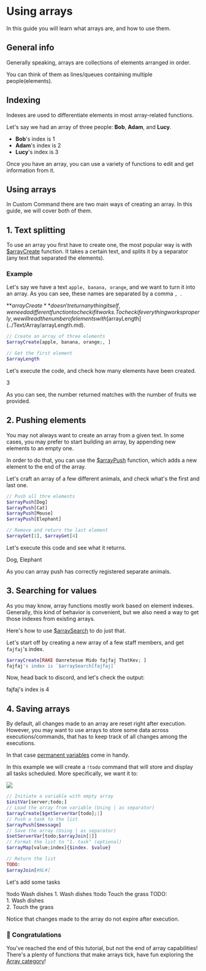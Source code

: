# Using arrays
In this guide you will learn what arrays are, and how to use them.

## General info
Generally speaking, arrays are collections of elements arranged in order.

You can think of them as lines/queues containing multiple people(elements).

## Indexing
Indexes are used to differentiate elements in most array-related functions. 

Let's say we had an array of three people: **Bob**, **Adam**, and **Lucy**.

* **Bob**'s index is 1 
* **Adam**'s index is 2
* **Lucy**'s index is 3

Once you have an array, you can use a variety of functions to edit and get information from it.

## Using arrays
In Custom Command there are two main ways of creating an array. In this guide, we will cover both of them.

## 1. Text splitting
To use an array you first have to create one, the most popular way is with [$arrayCreate](../Text/Array/arrayCreate.md) function. 
It takes a certain text, and splits it by a separator (any text that separated the elements).

### Example
Let's say we have a text `apple, banana, orange`, and we want to turn it into an array.
As you can see, these names are separated by a comma `, `.

**$arrayCreate** doesn't return anything itself, we need a different function to check if it works.
To check if everything works properly, we will read the number of elements with [$arrayLength](../Text/Array/arrayLength.md).

```php
// Create an array of three elements
$arrayCreate[apple, banana, orange;, ]

// Get the first element
$arrayLength
```

Let's execute the code, and check how many elements have been created.

<discord-messages>
    <discord-message :bot=true author="Custom Command" role-color="#0099ff" avatar="https://media.discordapp.net/avatars/725721249652670555/781224f90c3b841ba5b40678e032f74a.webp">
        3
    </discord-message>
</discord-messages>

As you can see, the number returned matches with the number of fruits we provided.

## 2. Pushing elements
You may not always want to create an array from a given text. 
In some cases, you may prefer to start building an array, by appending new elements to an empty one.

In order to do that, you can use the [$arrayPush](../Text/Array/arrayPush.md) function, which adds a new element to the end of the array.

Let's craft an array of a few different animals, and check what's the first and last one.

```php
// Push all thre elements
$arrayPush[Dog]
$arrayPush[Cat]
$arrayPush[Mouse]
$arrayPush[Elephant]

// Remove and return the last element
$arrayGet[1], $arrayGet[4]
```

Let's execute this code and see what it returns.

<discord-messages>
    <discord-message :bot=true author="Custom Command" role-color="#0099ff" avatar="https://media.discordapp.net/avatars/725721249652670555/781224f90c3b841ba5b40678e032f74a.webp">
        Dog, Elephant
    </discord-message>
</discord-messages>

As you can array push has correctly registered separate animals.

## 3. Searching for values
As you may know, array functions mostly work based on element indexes. 
Generally, this kind of behavior is convenient, but we also need a way to get those indexes from existing arrays.

Here's how to use [$arraySearch](../Text/Array/arraySearch.md) to do just that.

Let's start off by creating a new array of a few staff members, and get `fajfaj`'s index.

```php
$arrayCreate[RAKE Oanretesue Mido fajfaj ThatKev; ]
fajfaj's index is `$arraySearch[fajfaj]`
```

Now, head back to discord, and let's check the output:

<discord-messages>
    <discord-message :bot=true author="Custom Command" role-color="#0099ff" avatar="https://media.discordapp.net/avatars/725721249652670555/781224f90c3b841ba5b40678e032f74a.webp">
        fajfaj's index is 4
    </discord-message>
</discord-messages>

## 4. Saving arrays
By default, all changes made to an array are reset right after execution. 
However, you may want to use arrays to store some data across executions/commands, that has to keep track of all changes among the executions.

In that case [permanent variables](./6.variables.md#permanent) come in handy.

In this example we will create a `!todo` command that will store and display all tasks scheduled.
More specifically, we want it to:

![](https://cdn.discordapp.com/attachments/1105873889155895407/1109232936735232100/image.png)

```php
// Initiate a variable with empty array
$initVar[server;todo;]
// Load the array from variable (Using | as separator)
$arrayCreate[$getServerVar[todo];|]
// Push a task to the list
$arrayPush[$message]
// Save the array (Using | as separator)
$setServerVar[todo;$arrayJoin[|]] 
// Format the list to "1. task" (optional)
$arrayMap[value;index]{$index. $value}

// Return the list
TODO:
$arrayJoin[#NL#]
```

Let's add some tasks

<discord-messages>
    <discord-message author=Member role-color=#ffcc9a>
        !todo Wash dishes
    </discord-message>
    <discord-message :bot=true author="Custom Command" role-color="#0099ff" avatar="https://media.discordapp.net/avatars/725721249652670555/781224f90c3b841ba5b40678e032f74a.webp">
        1. Wash dishes
    </discord-message>
    <discord-message author=Member role-color=#ffcc9a>
        !todo Touch the grass
    </discord-message>
    <discord-message :bot=true author="Custom Command" role-color="#0099ff" avatar="https://media.discordapp.net/avatars/725721249652670555/781224f90c3b841ba5b40678e032f74a.webp">
        TODO: <br>
        1. Wash dishes <br>
        2. Touch the grass
    </discord-message>
</discord-messages>

Notice that changes made to the array do not expire after execution.

### 🎉 Congratulations
You've reached the end of this tutorial, but not the end of array capabilities!
There's a plenty of functions that make arrays tick, have fun exploring the [Array category](../Text/Array/arrayClear.md)!
